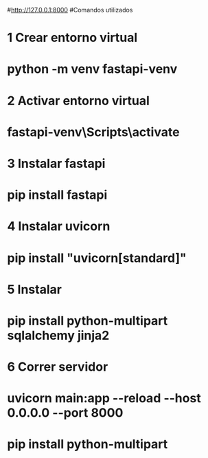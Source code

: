 #http://127.0.0.1:8000
#Comandos utilizados
# 1 Crear entorno virtual
# python -m venv fastapi-venv
# 2 Activar entorno virtual
# fastapi-venv\Scripts\activate
# 3 Instalar fastapi
# pip install fastapi
# 4 Instalar uvicorn
# pip install "uvicorn[standard]"
# 5 Instalar 
# pip install python-multipart sqlalchemy jinja2
# 6 Correr servidor
# uvicorn main:app --reload --host 0.0.0.0 --port 8000
# pip install python-multipart